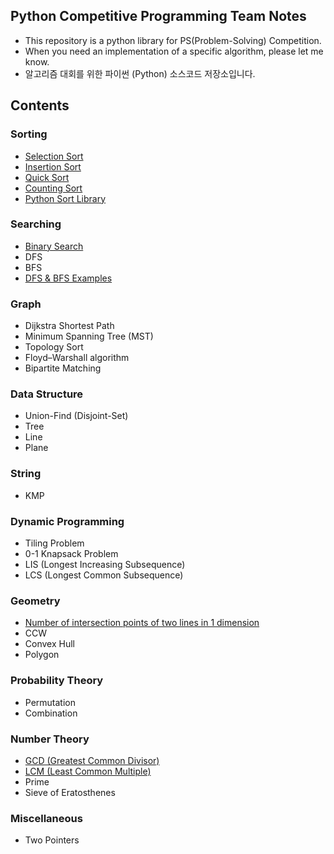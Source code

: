 ## Python Competitive Programming Team Notes

* This repository is a python library for PS(Problem-Solving) Competition.
* When you need an implementation of a specific algorithm, please let me know.
* 알고리즘 대회를 위한 파이썬 (Python) 소스코드 저장소입니다.

## Contents

### Sorting

* [Selection Sort](/Sorting/selection_sort.py)
* [Insertion Sort](/Sorting/insertion_sort.py)
* [Quick Sort](/Sorting/quick_sort.py)
* [Counting Sort](/Sorting/counting_sort.py)
* [Python Sort Library](/Sorting/python_sort_library.py)

### Searching

* [Binary Search](/Searching/binary_search.py)
* DFS
* BFS
* [DFS & BFS Examples](/Searching/dfs_and_bfs_example_1.py)

### Graph

* Dijkstra Shortest Path
* Minimum Spanning Tree (MST)
* Topology Sort
* Floyd–Warshall algorithm
* Bipartite Matching

### Data Structure

* Union-Find (Disjoint-Set)
* Tree
* Line
* Plane

### String

* KMP

### Dynamic Programming

* Tiling Problem
* 0-1 Knapsack Problem
* LIS (Longest Increasing Subsequence)
* LCS (Longest Common Subsequence)

### Geometry

* [Number of intersection points of two lines in 1 dimension](/Geometry/number_of_intersection_points_of_two_lines_in_1_dimension.py)
* CCW
* Convex Hull
* Polygon

### Probability Theory

* Permutation
* Combination

### Number Theory

* [GCD (Greatest Common Divisor)](/Number%20Theory/gcd.py)
* [LCM (Least Common Multiple)](/Number%20Theory/lcm.py)
* Prime
* Sieve of Eratosthenes

### Miscellaneous

* Two Pointers
